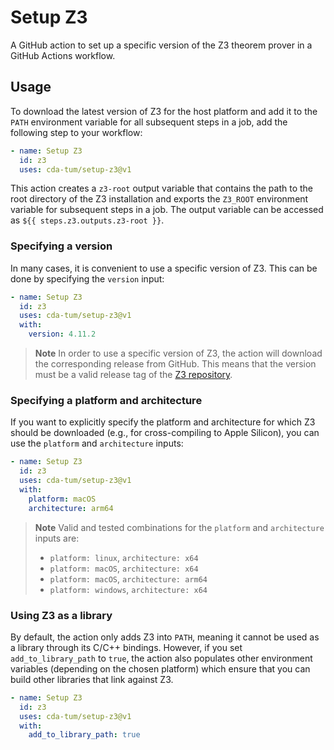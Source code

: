 # Setup Z3

A GitHub action to set up a specific version of the Z3 theorem prover in a GitHub Actions workflow.

## Usage

To download the latest version of Z3 for the host platform and add it to the `PATH` environment variable for all subsequent steps in a job, add the following step to your workflow:

```yaml
- name: Setup Z3
  id: z3
  uses: cda-tum/setup-z3@v1
```

This action creates a `z3-root` output variable that contains the path to the root directory of the Z3 installation and exports the `Z3_ROOT` environment variable for subsequent steps in a job. The output variable can be accessed as `${{ steps.z3.outputs.z3-root }}`.

### Specifying a version

In many cases, it is convenient to use a specific version of Z3. This can be done by specifying the `version` input:

```yaml
- name: Setup Z3
  id: z3
  uses: cda-tum/setup-z3@v1
  with:
    version: 4.11.2
```

> **Note**
> In order to use a specific version of Z3, the action will download the corresponding release from GitHub. This means that the version must be a valid release tag of the [Z3 repository](https://github.com/Z3Prover/z3).

### Specifying a platform and architecture

If you want to explicitly specify the platform and architecture for which Z3 should be downloaded (e.g., for cross-compiling to Apple Silicon), you can use the `platform` and `architecture` inputs:

```yaml
- name: Setup Z3
  id: z3
  uses: cda-tum/setup-z3@v1
  with:
    platform: macOS
    architecture: arm64
```

> **Note**
> Valid and tested combinations for the `platform` and `architecture` inputs are:
>
> - `platform: linux`, `architecture: x64`
> - `platform: macOS`, `architecture: x64`
> - `platform: macOS`, `architecture: arm64`
> - `platform: windows`, `architecture: x64`

### Using Z3 as a library

By default, the action only adds Z3 into `PATH`, meaning it cannot be used as a library through its C/C++ bindings. However, if you set `add_to_library_path` to `true`, the action also populates other environment variables (depending on the chosen platform) which ensure that you can build other libraries that link against Z3.

```yaml
- name: Setup Z3
  id: z3
  uses: cda-tum/setup-z3@v1
  with:
    add_to_library_path: true
```
